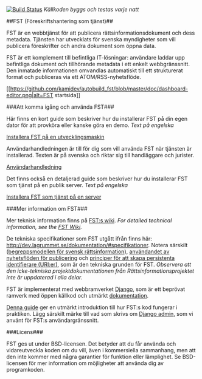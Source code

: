[![Build Status](https://travis-ci.org/rinfo/fst.svg?branch=develop)](https://travis-ci.org/rinfo/fst) _Källkoden byggs och testas varje natt_

##FST (Föreskriftshantering som tjänst)##

FST är en webbtjänst för att publicera rättsinformationsdokument och dess metadata. Tjänsten har utvecklats för svenska myndigheter som vill publicera föreskrifter och andra dokument som öppna data. 

FST är ett komplement till befintliga IT-lösningar: användare laddar upp befintliga dokument och tillhörande metadata i ett enkelt webbgränssnitt. Den inmatade informationen omvandlas automatiskt till ett strukturerat format och publiceras via ett ATOM/RSS-nyhetsflöde.

[[https://github.com/kamidev/autobuild_fst/blob/master/doc/dashboard-editor.png|alt=FST startsida]]


###Att komma igång och använda FST###

Här finns en kort guide som beskriver hur du installerar FST på din egen dator för att provköra eller kanske göra en demo. _Text på engelska_ 

[Installera FST på en utvecklingsmaskin](https://github.com/rinfo/fst/wiki/Install-on-development-machine)

Användarhandledningen är till för dig som vill använda FST när tjänsten är installerad. 
Texten är på svenska och riktar sig till handläggare och jurister. 

[Användarhandledning](https://github.com/rinfo/fst/blob/develop/doc/anvandarhandledning_fst.pdf)

Det finns också en detaljerad guide som beskriver hur du installerar FST som tjänst på en publik server. _Text på engelska_ 

[Installera FST som tjänst på en server](https://github.com/rinfo/fst/wiki/Server-installation-FST)

###Mer information om FST###

Mer teknisk information finns på [FST:s wiki](https://github.com/rinfo/fst/wiki). _For detailed technical information, see the [FST Wiki](https://github.com/rinfo/fst/wiki)._

De tekniska specifikationer som FST utgått ifrån finns här: http://dev.lagrummet.se/dokumentation/#specifikationer. 
Notera särskilt ([begreppsmodellen för svensk rättsinformation](http://dev.lagrummet.se/dokumentation/model.pdf)), [användandet av nyhetsflöden för publicering](http://dev.lagrummet.se/dokumentation/system/atom-insamling.pdf) och [principer för att skapa persistenta identifierare (URI:er)](http://dev.lagrummet.se/dokumentation/system/uri-principer.pdf), som är den tekniska grunden för FST. _Observera att den icke-tekniska projektdokumentationen från Rättsinformationsprojektet inte är uppdaterad i alla delar._

FST är implementerat med webbramverket [Django](https://www.djangoproject.com/), som är ett beprövat ramverk med öppen källkod och utmärkt [dokumentation](https://docs.djangoproject.com/en/1.10/).

[Denna guide](https://docs.djangoproject.com/en/1.10/intro/tutorial01/) ger en utmärkt introduktion till hur FST:s kod fungerar i praktiken. Lägg särskilt märke till vad som skrivs om [Django admin](https://docs.djangoproject.com/en/1.10/ref/contrib/admin/), som vi använt för FST:s användargränssnitt.


###Licens###
 
FST ges ut under BSD-licensen. Det betyder att du får
använda och vidareutveckla koden om du vill, även i kommersiella
sammanhang, men att den inte kommer med några garantier för funktion
eller lämplighet. Se BSD-licensen för mer information om möjligheter
att använda dig av programkoden.

